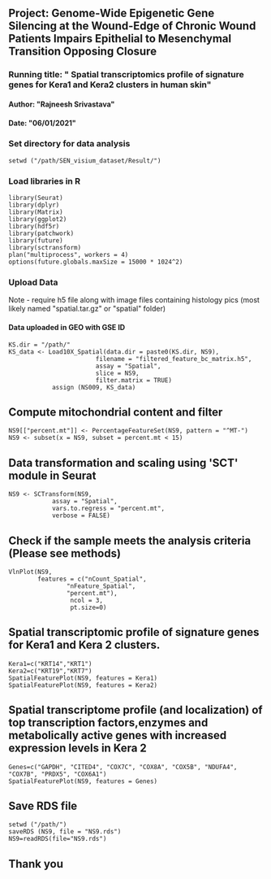 ## Project: Genome-Wide Epigenetic Gene Silencing at the Wound-Edge of Chronic Wound Patients Impairs Epithelial to Mesenchymal Transition Opposing Closure
### Running title: " Spatial transcriptomics profile of signature genes for Kera1 and Kera2 clusters in human skin"
#### Author: "Rajneesh Srivastava"
#### Date: "06/01/2021"

### Set directory for data analysis
```setwd ("/path/SEN_visium_dataset/Result/")```

### Load libraries in R
```
library(Seurat)
library(dplyr)
library(Matrix)
library(ggplot2)
library(hdf5r)
library(patchwork)
library(future)
library(sctransform)
plan("multiprocess", workers = 4)
options(future.globals.maxSize = 15000 * 1024^2)
```

### Upload Data
Note - require h5 file along with image files containing histology pics (most likely named "spatial.tar.gz" or "spatial" folder)
#### Data uploaded in GEO with GSE ID
```
KS.dir = "/path/"                                             
KS_data <- Load10X_Spatial(data.dir = paste0(KS.dir, NS9),
						filename = "filtered_feature_bc_matrix.h5", 
						assay = "Spatial", 
						slice = NS9, 
						filter.matrix = TRUE)
            assign (NS009, KS_data)
```
## Compute mitochondrial content and filter
```
NS9[["percent.mt"]] <- PercentageFeatureSet(NS9, pattern = "^MT-")
NS9 <- subset(x = NS9, subset = percent.mt < 15)
```
## Data transformation and scaling using 'SCT' module in Seurat
```
NS9 <- SCTransform(NS9, 
			assay = "Spatial", 
			vars.to.regress = "percent.mt",
			verbose = FALSE)
```
## Check if the sample meets the analysis criteria (Please see methods)
```
VlnPlot(NS9, 
		features = c("nCount_Spatial",
				"nFeature_Spatial",     
				"percent.mt"), 
				 ncol = 3, 
				 pt.size=0)
```
## Spatial transcriptomic profile of signature genes for Kera1 and Kera 2 clusters.
```
Kera1=c("KRT14","KRT1")
Kera2=c("KRT19","KRT7")
SpatialFeaturePlot(NS9, features = Kera1)
SpatialFeaturePlot(NS9, features = Kera2)
```
## Spatial transcriptome profile (and localization) of top transcription factors,enzymes and metabolically active genes with increased expression levels in Kera 2
```
Genes=c("GAPDH", "CITED4", "COX7C", "COX8A", "COX5B", "NDUFA4", "COX7B", "PRDX5", "COX6A1")
SpatialFeaturePlot(NS9, features = Genes)
```
## Save RDS file
```
setwd ("/path/")
saveRDS (NS9, file = "NS9.rds")
NS9=readRDS(file="NS9.rds")
```
## Thank you
